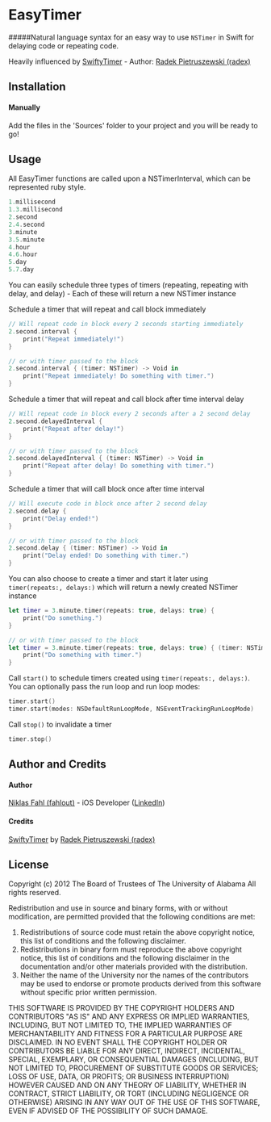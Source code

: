 # EasyTimer
#####Natural language syntax for an easy way to use `NSTimer` in Swift for delaying code or repeating code.

Heavily influenced by [SwiftyTimer](https://github.com/radex/SwiftyTimer) - Author: [Radek Pietruszewski (radex)](https://github.com/radex)

## Installation

#### Manually
Add the files in the 'Sources' folder to your project and you will be ready to go!

## Usage

All EasyTimer functions are called upon a NSTimerInterval, which can be represented ruby style.
```swift
1.millisecond
1.3.millisecond
2.second
2.4.second
3.minute
3.5.minute
4.hour
4.6.hour
5.day
5.7.day
```

You can easily schedule three types of timers (repeating, repeating with delay, and delay) - Each of these will return a new NSTimer instance

Schedule a timer that will repeat and call block immediately
```swift
// Will repeat code in block every 2 seconds starting immediately
2.second.interval {
    print("Repeat immediately!")
}

// or with timer passed to the block
2.second.interval { (timer: NSTimer) -> Void in
    print("Repeat immediately! Do something with timer.")
}
```

Schedule a timer that will repeat and call block after time interval delay
```swift
// Will repeat code in block every 2 seconds after a 2 second delay
2.second.delayedInterval {
    print("Repeat after delay!")
}

// or with timer passed to the block
2.second.delayedInterval { (timer: NSTimer) -> Void in
    print("Repeat after delay! Do something with timer.")
}
```

Schedule a timer that will call block once after time interval
```swift
// Will execute code in block once after 2 second delay
2.second.delay {
    print("Delay ended!")
}

// or with timer passed to the block
2.second.delay { (timer: NSTimer) -> Void in
    print("Delay ended! Do something with timer.")
}
```

You can also choose to create a timer and start it later using `timer(repeats:, delays:)` which will return a newly created NSTimer instance

```swift
let timer = 3.minute.timer(repeats: true, delays: true) {
    print("Do something.")
}

// or with timer passed to the block
let timer = 3.minute.timer(repeats: true, delays: true) { (timer: NSTimer) -> Void in
    print("Do something with timer.")
}
```

Call `start()` to schedule timers created using `timer(repeats:, delays:)`. You can optionally pass the run loop and run loop modes:

```swift
timer.start()
timer.start(modes: NSDefaultRunLoopMode, NSEventTrackingRunLoopMode)
```

Call `stop()` to invalidate a timer

```swift
timer.stop()
```

## Author and Credits

#### Author
[Niklas Fahl (fahlout)](http://bit.ly/fahlout) - iOS Developer ([LinkedIn](http://bit.ly/linked-in-niklas-fahl))

#### Credits
[SwiftyTimer](https://github.com/radex/SwiftyTimer) by [Radek Pietruszewski (radex)](https://github.com/radex)

## License
Copyright (c) 2012 The Board of Trustees of The University of Alabama
All rights reserved.

Redistribution and use in source and binary forms, with or without
modification, are permitted provided that the following conditions
are met:

 1. Redistributions of source code must retain the above copyright
    notice, this list of conditions and the following disclaimer.
 2. Redistributions in binary form must reproduce the above copyright
    notice, this list of conditions and the following disclaimer in the
    documentation and/or other materials provided with the distribution.
 3. Neither the name of the University nor the names of the contributors
    may be used to endorse or promote products derived from this software
    without specific prior written permission.

THIS SOFTWARE IS PROVIDED BY THE COPYRIGHT HOLDERS AND CONTRIBUTORS
"AS IS" AND ANY EXPRESS OR IMPLIED WARRANTIES, INCLUDING, BUT NOT
LIMITED TO, THE IMPLIED WARRANTIES OF MERCHANTABILITY AND FITNESS
FOR A PARTICULAR PURPOSE ARE DISCLAIMED. IN NO EVENT SHALL
THE COPYRIGHT HOLDER OR CONTRIBUTORS BE LIABLE FOR ANY DIRECT,
INDIRECT, INCIDENTAL, SPECIAL, EXEMPLARY, OR CONSEQUENTIAL DAMAGES
(INCLUDING, BUT NOT LIMITED TO, PROCUREMENT OF SUBSTITUTE GOODS OR
SERVICES; LOSS OF USE, DATA, OR PROFITS; OR BUSINESS INTERRUPTION)
HOWEVER CAUSED AND ON ANY THEORY OF LIABILITY, WHETHER IN CONTRACT,
STRICT LIABILITY, OR TORT (INCLUDING NEGLIGENCE OR OTHERWISE)
ARISING IN ANY WAY OUT OF THE USE OF THIS SOFTWARE, EVEN IF ADVISED
OF THE POSSIBILITY OF SUCH DAMAGE.
